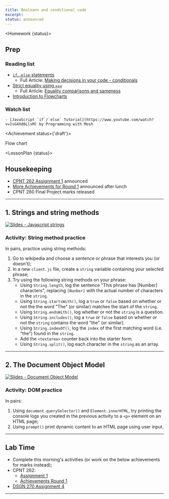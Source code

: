 ```yaml
---
title: Booleans and conditional code
excerpt: 
status: announced
---
```

<script>
	import Homework from "$lib/components/Homework.svelte";
	import LessonPlan from "$lib/components/LessonPlan.svelte";
	import LabTime from "$lib/components/LabTime.svelte";
	import Achievement from "$lib/components/Achievement.svelte";
</script>

<Homework {status}>

## Prep
### Reading list
- [`if`...`else` statements](https://developer.mozilla.org/en-US/docs/Learn/JavaScript/Building_blocks/conditionals#if...else_statements)
    - Full Article: [Making decisions in your code - conditionals](https://developer.mozilla.org/en-US/docs/Learn/JavaScript/Building_blocks/conditionals)
- [Strict equality using `===`](https://developer.mozilla.org/en-US/docs/Web/JavaScript/Equality_comparisons_and_sameness#strict_equality_using)
    - Full Article: [Equality comparisons and sameness](https://developer.mozilla.org/en-US/docs/Web/JavaScript/Equality_comparisons_and_sameness)
- [Introduction to Flowcharts](https://www.mindtools.com/augmkip/flow-charts)

### Watch list
    - [JavaScript `if`/`else` Tutorial](https://www.youtube.com/watch?v=IsG4Xd6LlsM) by Programming with Mosh

</Homework>

<Achievement status={'draft'}>

Flow chart

</Achievement>

<LessonPlan {status}>

## Housekeeping
- [CPNT 262 Assignment 1](/courses/cpnt-262/assessments/assignment-1) announced
- [More Achievements for Round 1](/courses/cpnt-262/assessments/achievements-1) announced after lunch
- CPNT 260 Final Project marks released

---

## 1. Strings and string methods
[![Slides - Javascript strings](/images/slides/js-strings.png)](https://sait-wbdv.github.io/slides/w23/cpnt-262/js-strings.html)

### Activity: String method practice
In pairs, practice using string methods:
1. Go to wikipedia and choose a sentence or phrase that interests you (or doesn't);
2. In a new `client.js` file, create a `string` variable containing your selected phrase;
3. Try using the following string methods on your phrase:
    - Using `String.length`, log the sentence "This phrase has [Number] characters", replacing `[Nunber]` with the actual number of characters in the `string`.
    - Using `String.startsWith()`, log a `true` or `false` based on whether or not the the word "The" (or similar) matches the start of the `string`.
    - Using `String.endsWith()`, log whether or not the `string` is a question.
    - Using `String.includes()`, log a `true` or `false` based on whether or not the `string` contains the word "the" (or similar).
    - Using `String.indexOf()`, log the `index` of the first matching word (i.e. "the") found in the `string`.
    - Add the `<textarea>` counter back into the starter form.
    - Using `String.split()`, log each character in the `string` as an array.

---

## 2. The Document Object Model
[![Slides - Document Object Model](/images/slides/js-dom.png)](https://sait-wbdv.github.io/slides/w23/cpnt-262/js-dom.html)

### Activity: DOM practice
In pairs:
1. Using `document.querySelector()` and `Element.innerHTML`, try printing the console logs you created in the previous activity to a `<p>` element on an HTML page;
2. Using `prompt()` print dynamic content to an HTML page using user input.

---

## Lab Time
- Complete this morning's activities (or work on the below achievements for marks instead);
- CPNT 262:
    - [Assignment 1](/courses/cpnt-262/assessments/assignment-1)
    - [Achievements Round 1](/courses/cpnt-262/assessments/achievements-1)
- [DSGN 270 Assignment 4](/courses/dsgn-270/assessments/assignment-4)

</LessonPlan>


---
